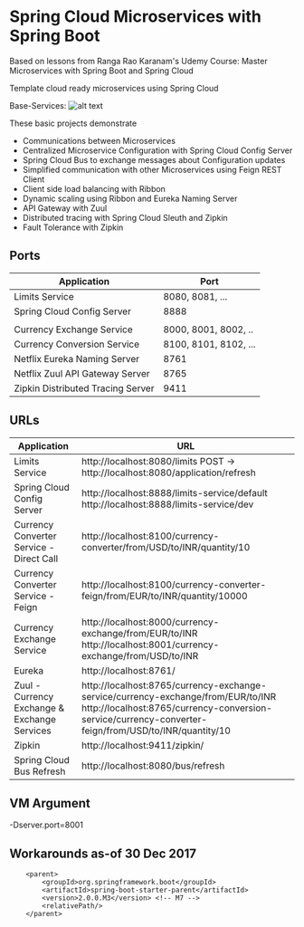#  Spring Cloud Microservices with Spring Boot

Based on lessons from Ranga Rao Karanam's Udemy Course: Master Microservices with Spring Boot and Spring Cloud

Template cloud ready microservices using Spring Cloud

Base-Services: 
![alt text](https://github.com/MitchDresdner/SpringBoot-Micro-Services/images/BaseServices.png "Currency conversion services")

These basic projects demonstrate
- Communications between Microservices
- Centralized Microservice Configuration with Spring Cloud Config Server
- Spring Cloud Bus to exchange messages about Configuration updates
- Simplified communication with other Microservices using Feign REST Client
- Client side load balancing with Ribbon
- Dynamic scaling using Ribbon and Eureka Naming Server
- API Gateway with Zuul
- Distributed tracing with Spring Cloud Sleuth and Zipkin
- Fault Tolerance with Zipkin

## Ports

|     Application       |     Port          |
| ------------- | ------------- |
| Limits Service | 8080, 8081, ... |
| Spring Cloud Config Server | 8888 |
|  |  |
| Currency Exchange Service | 8000, 8001, 8002, ..  |
| Currency Conversion Service | 8100, 8101, 8102, ... |
| Netflix Eureka Naming Server | 8761 |
| Netflix Zuul API Gateway Server | 8765 |
| Zipkin Distributed Tracing Server | 9411 |


## URLs

|     Application       |     URL          |
| ------------- | ------------- |
| Limits Service | http://localhost:8080/limits POST -> http://localhost:8080/application/refresh|
|Spring Cloud Config Server| http://localhost:8888/limits-service/default http://localhost:8888/limits-service/dev |
|  Currency Converter Service - Direct Call| http://localhost:8100/currency-converter/from/USD/to/INR/quantity/10|
|  Currency Converter Service - Feign| http://localhost:8100/currency-converter-feign/from/EUR/to/INR/quantity/10000|
| Currency Exchange Service | http://localhost:8000/currency-exchange/from/EUR/to/INR http://localhost:8001/currency-exchange/from/USD/to/INR|
| Eureka | http://localhost:8761/|
| Zuul - Currency Exchange & Exchange Services | http://localhost:8765/currency-exchange-service/currency-exchange/from/EUR/to/INR http://localhost:8765/currency-conversion-service/currency-converter-feign/from/USD/to/INR/quantity/10|
| Zipkin | http://localhost:9411/zipkin/ |
| Spring Cloud Bus Refresh | http://localhost:8080/bus/refresh |

## VM Argument

-Dserver.port=8001

## Workarounds as-of 30 Dec 2017
```Feign throws Decode exception in M7, falling back to M3 to get support 
	<parent>
		<groupId>org.springframework.boot</groupId>
		<artifactId>spring-boot-starter-parent</artifactId>
		<version>2.0.0.M3</version>	<!-- M7 -->
		<relativePath/>
	</parent>
```
